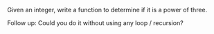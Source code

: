 Given an integer, write a function to determine if it is a power of three.

Follow up:
Could you do it without using any loop / recursion?